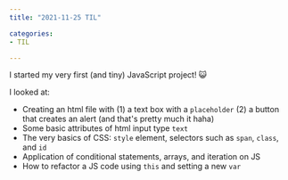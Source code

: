 ```yaml
---
title: "2021-11-25 TIL"

categories: 
- TIL

---
```


I started my very first (and tiny) JavaScript project! 😺

I looked at:

- Creating an html file with (1) a text box with a `placeholder` (2) a button that creates an alert  (and that's pretty much it haha)
- Some basic attributes of html input type `text`
- The very basics of CSS: `style` element, selectors such as `span`, `class`, and `id`
- Application of conditional statements, arrays, and iteration on JS
- How to refactor a JS code using `this` and setting a new `var`
